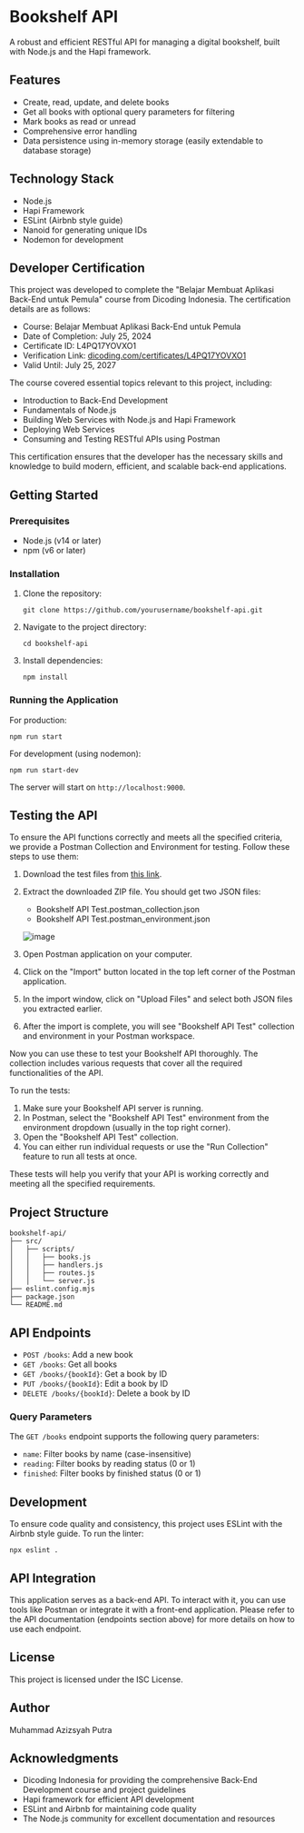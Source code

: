# Bookshelf API

A robust and efficient RESTful API for managing a digital bookshelf, built with Node.js and the Hapi framework.

## Features

- Create, read, update, and delete books
- Get all books with optional query parameters for filtering
- Mark books as read or unread
- Comprehensive error handling
- Data persistence using in-memory storage (easily extendable to database storage)

## Technology Stack

- Node.js
- Hapi Framework
- ESLint (Airbnb style guide)
- Nanoid for generating unique IDs
- Nodemon for development

## Developer Certification

This project was developed to complete the "Belajar Membuat Aplikasi Back-End untuk Pemula" course from Dicoding Indonesia. The certification details are as follows:

- Course: Belajar Membuat Aplikasi Back-End untuk Pemula
- Date of Completion: July 25, 2024
- Certificate ID: L4PQ17YOVXO1
- Verification Link: [dicoding.com/certificates/L4PQ17YOVXO1](https://www.dicoding.com/certificates/L4PQ17YOVXO1)
- Valid Until: July 25, 2027

The course covered essential topics relevant to this project, including:

- Introduction to Back-End Development
- Fundamentals of Node.js
- Building Web Services with Node.js and Hapi Framework
- Deploying Web Services
- Consuming and Testing RESTful APIs using Postman

This certification ensures that the developer has the necessary skills and knowledge to build modern, efficient, and scalable back-end applications.

## Getting Started

### Prerequisites

- Node.js (v14 or later)
- npm (v6 or later)

### Installation

1. Clone the repository:
   ```
   git clone https://github.com/yourusername/bookshelf-api.git
   ```
2. Navigate to the project directory:
   ```
   cd bookshelf-api
   ```
3. Install dependencies:
   ```
   npm install
   ```

### Running the Application

For production:
```
npm run start
```

For development (using nodemon):
```
npm run start-dev
```

The server will start on `http://localhost:9000`.

## Testing the API

To ensure the API functions correctly and meets all the specified criteria, we provide a Postman Collection and Environment for testing. Follow these steps to use them:

1. Download the test files from [this link](https://github.com/dicodingacademy/a261-backend-pemula-labs/raw/099-shared-files/BookshelfAPITestCollectionAndEnvironment.zip).

2. Extract the downloaded ZIP file. You should get two JSON files:
   - Bookshelf API Test.postman_collection.json
   - Bookshelf API Test.postman_environment.json
   
   ![image](https://github.com/user-attachments/assets/61c9a8a3-26c4-4829-93cd-4ec939191101)


3. Open Postman application on your computer.

4. Click on the "Import" button located in the top left corner of the Postman application.

5. In the import window, click on "Upload Files" and select both JSON files you extracted earlier.

6. After the import is complete, you will see "Bookshelf API Test" collection and environment in your Postman workspace.

Now you can use these to test your Bookshelf API thoroughly. The collection includes various requests that cover all the required functionalities of the API.

To run the tests:

1. Make sure your Bookshelf API server is running.
2. In Postman, select the "Bookshelf API Test" environment from the environment dropdown (usually in the top right corner).
3. Open the "Bookshelf API Test" collection.
4. You can either run individual requests or use the "Run Collection" feature to run all tests at once.

These tests will help you verify that your API is working correctly and meeting all the specified requirements.

## Project Structure

```
bookshelf-api/
├── src/
│   ├── scripts/
│   │   ├── books.js
│   │   ├── handlers.js
│   │   ├── routes.js
│   │   └── server.js
├── eslint.config.mjs
├── package.json
└── README.md
```

## API Endpoints

- `POST /books`: Add a new book
- `GET /books`: Get all books
- `GET /books/{bookId}`: Get a book by ID
- `PUT /books/{bookId}`: Edit a book by ID
- `DELETE /books/{bookId}`: Delete a book by ID

### Query Parameters

The `GET /books` endpoint supports the following query parameters:

- `name`: Filter books by name (case-insensitive)
- `reading`: Filter books by reading status (0 or 1)
- `finished`: Filter books by finished status (0 or 1)

## Development

To ensure code quality and consistency, this project uses ESLint with the Airbnb style guide. To run the linter:

```
npx eslint .
```

## API Integration

This application serves as a back-end API. To interact with it, you can use tools like Postman or integrate it with a front-end application. Please refer to the API documentation (endpoints section above) for more details on how to use each endpoint.

## License

This project is licensed under the ISC License.

## Author

Muhammad Azizsyah Putra

## Acknowledgments

- Dicoding Indonesia for providing the comprehensive Back-End Development course and project guidelines
- Hapi framework for efficient API development
- ESLint and Airbnb for maintaining code quality
- The Node.js community for excellent documentation and resources
